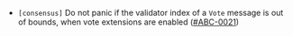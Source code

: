 - `[consensus]` Do not panic if the validator index of a `Vote` message is out
  of bounds, when vote extensions are enabled
  ([\#ABC-0021](https://github.com/depinnetwork/por-consensus/security/advisories/GHSA-p7mv-53f2-4cwj))
